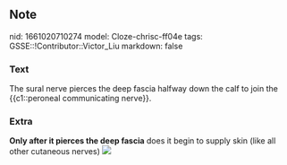 ## Note
nid: 1661020710274
model: Cloze-chrisc-ff04e
tags: GSSE::!Contributor::Victor_Liu
markdown: false

### Text
The sural nerve pierces the deep fascia halfway down the calf to join the {{c1::peroneal communicating nerve}}.

### Extra
<b>Only after it pierces the deep fascia</b> does it begin to
supply skin (like all other cutaneous nerves) <img src= 
"paste-9b13e8fc68e7e6765947975f1819e0216719dea7.jpg">
